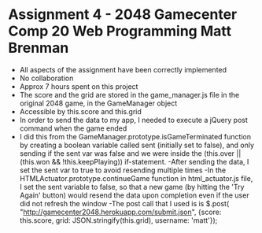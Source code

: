 Assignment 4 - 2048 Gamecenter
Comp 20 Web Programming
Matt Brenman
============
- All aspects of the assignment have been correctly implemented
- No collaboration
- Approx 7 hours spent on this project
- The score and the grid are stored in the game_manager.js file in the original 2048 game, in the GameManager object
 - Accessible by this.score and this.grid
- In order to send the data to my app, I needed to execute a jQuery post command when the game ended
 - I did this from the GameManager.prototype.isGameTerminated function by creating a boolean variable called sent (initially set to false), and only sending if the sent var was false and we were inside the (this.over || (this.won && !this.keepPlaying)) if-statement. 
 -After sending the data, I set the sent var to true to avoid resending multiple times
 -In the HTMLActuator.prototype.continueGame function in html_actuator.js file, I set the sent variable to false, so that a new game (by hitting the 'Try Again' button) would resend the data upon completion even if the user did not refresh the window
 -The post call that I used is is $.post( "http://gamecenter2048.herokuapp.com/submit.json", {score: this.score, grid: JSON.stringify(this.grid), username: 'matt'});